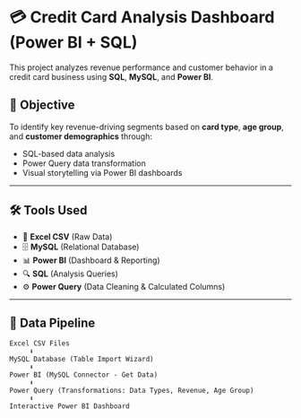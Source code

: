 # 💳 Credit Card Analysis Dashboard (Power BI + SQL)

This project analyzes revenue performance and customer behavior in a credit card business using **SQL**, **MySQL**, and **Power BI**.

## 📌 Objective

To identify key revenue-driving segments based on **card type**, **age group**, and **customer demographics** through:

- SQL-based data analysis
- Power Query data transformation
- Visual storytelling via Power BI dashboards

---

## 🛠️ Tools Used

- 📂 **Excel CSV** (Raw Data)
- 🗄️ **MySQL** (Relational Database)
- 📊 **Power BI** (Dashboard & Reporting)
- 🔍 **SQL** (Analysis Queries)
- ⚙️ **Power Query** (Data Cleaning & Calculated Columns)

---

## 🔁 Data Pipeline

```plaintext
Excel CSV Files
     ⬇
MySQL Database (Table Import Wizard)
     ⬇
Power BI (MySQL Connector - Get Data)
     ⬇
Power Query (Transformations: Data Types, Revenue, Age Group)
     ⬇
Interactive Power BI Dashboard

